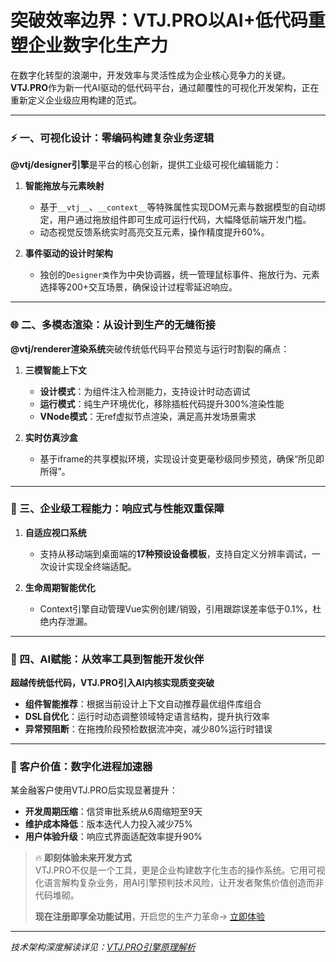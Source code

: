 # 突破效率边界：VTJ.PRO以AI+低代码重塑企业数字化生产力

在数字化转型的浪潮中，开发效率与灵活性成为企业核心竞争力的关键。**VTJ.PRO**作为新一代AI驱动的低代码平台，通过颠覆性的可视化开发架构，正在重新定义企业级应用构建的范式。

---

### ⚡ 一、可视化设计：零编码构建复杂业务逻辑

**@vtj/designer引擎**是平台的核心创新，提供工业级可视化编辑能力：

1. **智能拖放与元素映射**

   - 基于`__vtj__`、`__context__`等特殊属性实现DOM元素与数据模型的自动绑定，用户通过拖放组件即可生成可运行代码，大幅降低前端开发门槛。
   - 动态视觉反馈系统实时高亮交互元素，操作精度提升60%。

2. **事件驱动的设计时架构**
   - 独创的`Designer类`作为中央协调器，统一管理鼠标事件、拖放行为、元素选择等200+交互场景，确保设计过程零延迟响应。

---

### 🌐 二、多模态渲染：从设计到生产的无缝衔接

**@vtj/renderer渲染系统**突破传统低代码平台预览与运行时割裂的痛点：

1. **三模智能上下文**

   - **设计模式**：为组件注入检测能力，支持设计时动态调试
   - **运行模式**：纯生产环境优化，移除插桩代码提升300%渲染性能
   - **VNode模式**：无ref虚拟节点渲染，满足高并发场景需求

2. **实时仿真沙盒**
   - 基于iframe的共享模拟环境，实现设计变更毫秒级同步预览，确保“所见即所得”。

---

### 📱 三、企业级工程能力：响应式与性能双重保障

1. **自适应视口系统**

   - 支持从移动端到桌面端的**17种预设设备模板**，支持自定义分辨率调试，一次设计实现全终端适配。

2. **生命周期智能优化**
   - Context引擎自动管理Vue实例创建/销毁，引用跟踪误差率低于0.1%，杜绝内存泄漏。

---

### 🤖 四、AI赋能：从效率工具到智能开发伙伴

**超越传统低代码，VTJ.PRO引入AI内核实现质变突破**

- **组件智能推荐**：根据当前设计上下文自动推荐最优组件库组合
- **DSL自优化**：运行时动态调整领域特定语言结构，提升执行效率
- **异常预阻断**：在拖拽阶段预检数据流冲突，减少80%运行时错误

---

### 🚀 客户价值：数字化进程加速器

某金融客户使用VTJ.PRO后实现显著提升：

- **开发周期压缩**：信贷审批系统从6周缩短至9天
- **维护成本降低**：版本迭代人力投入减少75%
- **用户体验升级**：响应式界面适配效率提升90%

> 🔥 **即刻体验未来开发方式**  
> VTJ.PRO不仅是一个工具，更是企业构建数字化生态的操作系统。它用可视化语言解构复杂业务，用AI引擎预判技术风险，让开发者聚焦价值创造而非代码堆砌。
>
> **现在注册即享全功能试用**，开启您的生产力革命→ [立即体验](https://lcdp.vtj.pro/)

---

_技术架构深度解读详见：[VTJ.PRO引擎原理解析](http://tool.pfan.cn/article/f31a168c.html)_
